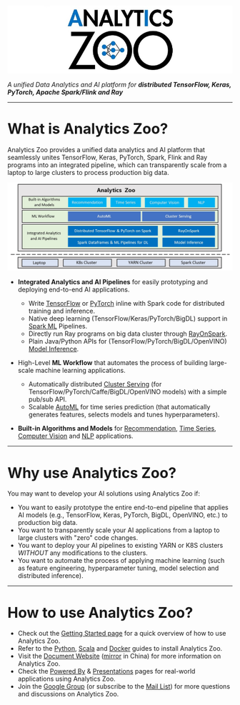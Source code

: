 ![logo](Image/logo_s.jpg) 

_A unified Data Analytics and AI platform for **distributed TensorFlow, Keras, PyTorch, Apache Spark/Flink and Ray**_

---

# <font size="6"><b>What is Analytics Zoo?</b></font>

Analytics Zoo provides a unified data analytics and AI platform that seamlessly unites TensorFlow, Keras, PyTorch, Spark, Flink and Ray programs into an integrated pipeline, which can transparently scale from a laptop to large clusters to process production big data.



![blockdiagram](Image/blockdiagram.jpg) 


* **Integrated Analytics and AI Pipelines** for easily prototyping and deploying end-to-end AI applications. 
    * Write [TensorFlow](ProgrammingGuide/TFPark/tensorflow.md) or [PyTorch](ProgrammingGuide/pytorch.md) inline with Spark code for distributed training and inference.
    * Native deep learning (TensorFlow/Keras/PyTorch/BigDL) support in [Spark ML](ProgrammingGuide/nnframes.md) Pipelines.
    * Directly run Ray programs on big data cluster through [RayOnSpark](ProgrammingGuide/rayonspark.md). 
    * Plain Java/Python APIs for (TensorFlow/PyTorch/BigDL/OpenVINO) [Model Inference](ProgrammingGuide/inference.md). 

* High-Level **ML Workflow** that automates the process of building large-scale machine learning applications.
    * Automatically distributed [Cluster Serving](ClusterServingGuide/ProgrammingGuide.md) (for TensorFlow/PyTorch/Caffe/BigDL/OpenVINO models) with a simple pub/sub API. 
    * Scalable [AutoML](ProgrammingGuide/AutoML/overview.md) for time series prediction (that automatically generates features, selects models and tunes hyperparameters).

* **Built-in Algorithms and Models** for [Recommendation](APIGuide/Models/recommendation.md), [Time Series](APIGuide/Models/anomaly-detection.md), [Computer Vision](APIGuide/Models/object-detection.md) and [NLP](APIGuide/Models/seq2seq.md) applications.

---

# <font size="6"><b>Why use Analytics Zoo?</b></font>

You may want to develop your AI solutions using Analytics Zoo if:

* You want to easily prototype the entire end-to-end pipeline that applies AI models (e.g., TensorFlow, Keras, PyTorch, BigDL, OpenVINO, etc.) to production big data.
* You want to transparently scale your AI applications from a laptop to large clusters with "zero" code changes.
* You want to deploy your AI pipelines to existing YARN or K8S clusters *WITHOUT* any modifications to the clusters.
* You want to automate the process of applying machine learning (such as feature engineering, hyperparameter tuning, model selection and distributed inference). 

---

# <font size="6"><b>How to use Analytics Zoo?</b></font>

* Check out the [Getting Started page](gettingstarted.md) for a quick overview of how to use Analytics Zoo.
* Refer to the [Python](PythonUserGuide/install.md), [Scala](ScalaUserGuide/install.md) and [Docker](DockerUserGuide/index.md) guides to install Analytics Zoo.
* Visit the [Document Website](https://analytics-zoo.github.io/) ([mirror](https://analytics-zoo.gitee.io/) in China) for more information on Analytics Zoo.
* Check the [Powered By](powered-by.md) & [Presentations](presentations.md) pages for real-world applications using Analytics Zoo.
* Join the [Google Group](https://groups.google.com/forum/#!forum/bigdl-user-group) (or subscribe to the [Mail List](mailto:bigdl-user-group+subscribe@googlegroups.com)) for more questions and discussions on Analytics Zoo.

